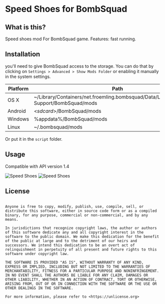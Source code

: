 # Speed Shoes for BombSquad
## What is this?
Speed shoes mod For BombSquad game.
Features: fast running.

## Installation
you'll need to give BombSquad access to the storage. You can do that by clicking on `Settings > Advanced > Show Mods Folder` or enabling it manually in the system settings.

Platform | Path
------------ | -------------
OS X | ~/Library/Containers/net.froemling.bombsquad/Data/Library/Application Support/BombSquad/mods
Android |	<*sdcard*>/BombSquad/mods
Windows |	%appdata%/BombSquad/mods
Linux |	~/.bombsquad/mods

Or put it in the `script` folder.

## Usage
Compatible with API version 1.4

![Speed Shoes](http://s13.picofile.com/file/8403168584/Annotation_2020_07_08_170605.png)
![Speed Shoes](http://s12.picofile.com/file/8403168550/Annotation_2020_07_08_1706051.png)

## License
```This is free and unencumbered software released into the public domain.

Anyone is free to copy, modify, publish, use, compile, sell, or
distribute this software, either in source code form or as a compiled
binary, for any purpose, commercial or non-commercial, and by any
means.

In jurisdictions that recognize copyright laws, the author or authors
of this software dedicate any and all copyright interest in the
software to the public domain. We make this dedication for the benefit
of the public at large and to the detriment of our heirs and
successors. We intend this dedication to be an overt act of
relinquishment in perpetuity of all present and future rights to this
software under copyright law.

THE SOFTWARE IS PROVIDED "AS IS", WITHOUT WARRANTY OF ANY KIND,
EXPRESS OR IMPLIED, INCLUDING BUT NOT LIMITED TO THE WARRANTIES OF
MERCHANTABILITY, FITNESS FOR A PARTICULAR PURPOSE AND NONINFRINGEMENT.
IN NO EVENT SHALL THE AUTHORS BE LIABLE FOR ANY CLAIM, DAMAGES OR
OTHER LIABILITY, WHETHER IN AN ACTION OF CONTRACT, TORT OR OTHERWISE,
ARISING FROM, OUT OF OR IN CONNECTION WITH THE SOFTWARE OR THE USE OR
OTHER DEALINGS IN THE SOFTWARE.

For more information, please refer to <https://unlicense.org>
```

